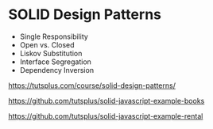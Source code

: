 # SOLID Design Patterns

* Single Responsibility
* Open vs. Closed
* Liskov Substitution
* Interface Segregation
* Dependency Inversion

https://tutsplus.com/course/solid-design-patterns/

https://github.com/tutsplus/solid-javascript-example-books

https://github.com/tutsplus/solid-javascript-example-rental

